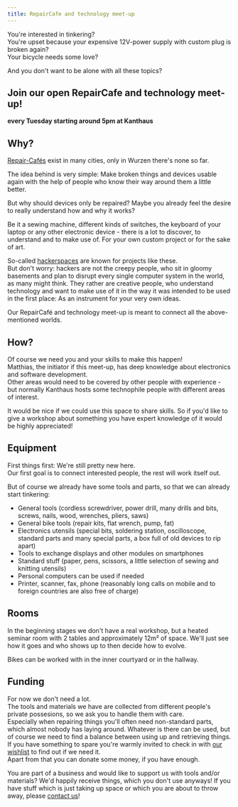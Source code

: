 ```yaml
---
title: RepairCafe and technology meet-up
---
```


You're interested in tinkering?  
You're upset because your expensive 12V-power supply with custom plug is broken again?  
Your bicycle needs some love?

And you don't want to be alone with all these topics?

## Join our open RepairCafe and technology meet-up!

**every Tuesday starting around 5pm at Kanthaus**

## Why?

[Repair-Cafés](https://en.wikipedia.org/wiki/Repair-Caf%C3%A9) exist in many cities, only in Wurzen there's none so far.

The idea behind is very simple: Make broken things and devices usable again with the help of people who know their way around them a little better.

But why should devices only be repaired? Maybe you already feel the desire to really understand how and why it works?

Be it a sewing machine, different kinds of switches, the keyboard of your laptop or any other electronic device - there is a lot to discover, to understand and to make use of. For your own custom project or for the sake of art.

So-called [hackerspaces](https://en.wikipedia.org/wiki/Hackerspace) are known for projects like these.  
But don't worry: hackers are not the creepy people, who sit in gloomy basements and plan to disrupt every single computer system in the world, as many might think. They rather are creative people, who understand technology and want to make use of it in the way it was intended to be used in the first place: As an instrument for your very own ideas.

Our RepairCafé and technology meet-up is meant to connect all the above-mentioned worlds.

## How?

Of course we need you and your skills to make this happen!  
Matthias, the initiator if this meet-up, has deep knowledge about electronics and software development.  
Other areas would need to be covered by other people with experience - but normally Kanthaus hosts some technophile people with different areas of interest.

It would be nice if we could use this space to share skills. So if you'd like to give a workshop about something you have expert knowledge of it would be highly appreciated!


## Equipment

First things first: We're still pretty new here.  
Our first goal is to connect interested people, the rest will work itself out.

But of course we already have some tools and parts, so that we can already start tinkering:

- General tools (cordless screwdriver, power drill, many drills and bits, screws, nails, wood, wrenches, pliers, saws)
- General bike tools (repair kits, flat wrench, pump, fat)
- Electronics utensils (special bits, soldering station, oscilloscope, standard parts and many special parts, a box full of old devices to rip apart)
- Tools to exchange displays and other modules on smartphones
- Standard stuff (paper, pens, scissors, a little selection of sewing and knitting utensils)
- Personal computers can be used if needed
- Printer, scanner, fax, phone (reasonably long calls on mobile and to foreign countries are also free of charge)

## Rooms

In the beginning stages we don't have a real workshop, but a heated seminar room with 2 tables and approximately 12m² of space. We'll just see how it goes and who shows up to then decide how to evolve.

Bikes can be worked with in the inner courtyard or in the hallway.

## Funding
For now we don't need a lot.  
The tools and materials we have are collected from different people's private possesions, so we ask you to handle them with care.  
Especially when repairing things you'll often need non-standard parts, which almost nobody has laying around. Whatever is there can be used, but of course we need to find a balance between using up and retrieving things.
If you have something to spare you're warmly invited to check in with [our wishlist](../wanted) to find out if we need it.  
Apart from that you can donate some money, if you have enough.

You are part of a business and would like to support us with tools and/or materials? We'd happily receive things, which you don't use anyways! If you have stuff which is just taking up space or which you are about to throw away, please [contact us](../../contact)!
